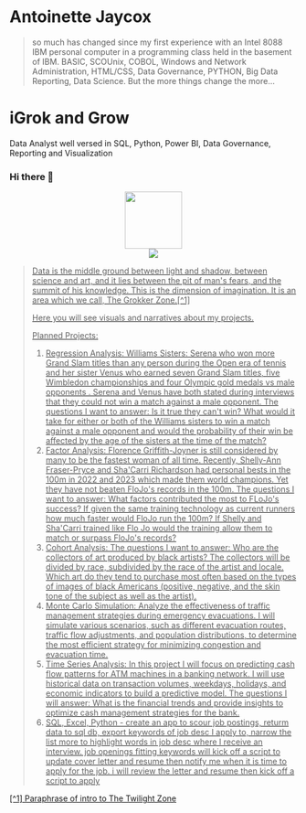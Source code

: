 # Antoinette Jaycox 
> so much has changed since my first experience with an Intel 8088 IBM personal computer in a programming class held in the basement of IBM. 
BASIC, SCOUnix, COBOL, Windows and Network Administration, HTML/CSS, Data Governance, PYTHON, Big Data Reporting, Data Science. But the more things change the more...

# **iGrok and Grow**



Data Analyst well versed in SQL, Python, Power BI, Data Governance, Reporting and Visualization


### Hi there 👋

<!--
Here are some ideas to get you started:
- 🤔 I’m looking for help with ...
- 💬 Ask me about ...
-->
<div id = "header" align = "center">
  <img src = "https://media.giphy.com/media/JWuBH9rCO2uZuHBFpm/giphy.gif" width = "100" />
 </div>
<div id = "badges"  align = "center">
  <a href = "https://www.linkedin.com/in/antoinettejaycox/">
   <img src = "https://img.shields.io/badge/LinkedIn-blue?logo=linkedin&logoColor=white&style=for-the-badge">
   </a> <br>
  <a href = "https://komarev.com/ghpvc/?username=iGrokandGrow"/>
   <img src="https://komarev.com/ghpvc/?username=your-github-username&style=flat-square&color=blue" alt=""/>
</div>

> Data is the middle ground between light and shadow, between science and art, and it lies between the pit of man's fears, and the summit of his knowledge. This is the dimension of imagination. It is an area which we call, The Grokker Zone.[^1]
> 
> Here you will see visuals and narratives about my projects.
> 
> Planned Projects:
>  1. Regression Analysis: Williams Sisters: Serena who won more Grand Slam titles than any person during the Open era of tennis and her sister Venus who earned seven Grand Slam titles, five Wimbledon championships and four Olympic gold medals vs male opponents . Serena and Venus have both stated during interviews that they could not win a match against a male opponent. The questions I want to answer: Is it true they can't win? What would it take for either or both of the Williams sisters to win a match against a male opponent and would the probability of their win be affected by the age of the sisters at the time of the match?
> 2. Factor Analysis: Florence Griffith-Joyner is still considered by many to be the fastest woman of all time. Recently, Shelly-Ann Fraser-Pryce and Sha'Carri Richardson had personal bests in the 100m  in 2022 and 2023 which made them world champions. Yet they have not beaten FloJo's records in the 100m. The questions I want to answer: What factors contributed the most to FLoJo's success? If given the same training technology as current runners how much faster would FloJo run the 100m? If Shelly and Sha'Carri trained like Flo Jo would the training allow them to match or surpass FloJo's records?
> 3. Cohort Analysis: The questions I want to answer: Who are the collectors of art produced by black artists? The collectors will be divided by race, subdivided by the race of the artist and locale. Which art do they tend to purchase most often based on the types of images of black Americans (positive, negative, and the skin tone of the subject as well as the artist). 
> 4. Monte Carlo Simulation: Analyze the effectiveness of traffic management strategies during emergency evacuations. I will simulate various scenarios, such as different evacuation routes, traffic flow adjustments, and population distributions, to determine the most efficient strategy for minimizing congestion and evacuation time.
> 5. Time Series Analysis: In this project I will focus on predicting cash flow patterns for ATM machines in a banking network. I will use historical data on transaction volumes, weekdays, holidays, and economic indicators to build a predictive model. The questions I will answer: What is the financial trends and provide insights to optimize cash management strategies for the bank.
> 6. SQL, Excel, Python - create an app to scour job postings, returm data to sql db, export keywords of job desc I apply to, narrow the list more to highlight words in job desc where I receive an interview. job openings fitting keywords will kick off a script to update cover letter and resume then notify me when it is time to apply for the job. i will review the letter and resume then kick off a script to apply

<!--- 🔭 I’m currently working on ...
Insert readme.md from other repos I have. Make project name a link. SQL project, Excel, Monte Carlo Sim, classification, regression, NLP
add images -->


<!--- 🌱 I’m currently learning ... -->


<!-- 📫 How to reach me: ...
- 😄 Pronouns: ...
- ⚡ Fun fact: ...
-->
[^1] Paraphrase of intro to The Twilight Zone
